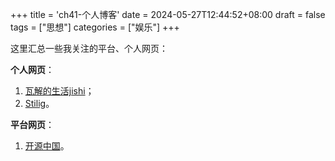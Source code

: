 +++
title = 'ch41-个人博客'
date = 2024-05-27T12:44:52+08:00
draft = false
tags = ["思想"]
categories = ["娱乐"]
+++

这里汇总一些我关注的平台、个人网页：

**个人网页**：
1. [瓦解的生活jishi](https://hin.cool/)；
2. [Stilig](https://stilig.me/)。

**平台网页**：
1. [开源中国](https://www.oschina.net/)。
